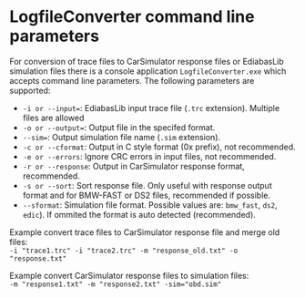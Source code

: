 # LogfileConverter command line parameters
For conversion of trace files to CarSimulator response files or EdiabasLib simulation files there is a console application `LogfileConverter.exe` which accepts command line parameters. The following parameters are supported:
* `-i or --input=`: EdiabasLib input trace file (`.trc` extension). Multiple files are allowed
* `-o or --output=`: Output file in the specifed format.
* `--sim=`: Output simulation file name (`.sim` extension).
* `-c or --cformat`: Output in C style format (0x prefix), not recommended.
* `-e or --errors`: Ignore CRC errors in input files, not recommended.
* `-r or --response`: Output in CarSimulator response format, recommended.
* `-s or --sort`: Sort response file. Only useful with response output format and for BMW-FAST or DS2 files, recommended if possible.
* `--sformat`: Simulation file format. Possible values are: `bmw_fast`, `ds2`, `edic`). If ommited the format is auto detected (recommended).

Example convert trace files to CarSimulator response file and merge old files:  
`-i "trace1.trc" -i "trace2.trc" -m "response_old.txt" -o "response.txt"`

Example convert CarSimulator response files to simulation files:  
`-m "response1.txt" -m "response2.txt" -sim="obd.sim"`
